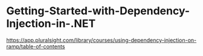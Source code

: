 # Getting-Started-with-Dependency-Injection-in-.NET
https://app.pluralsight.com/library/courses/using-dependency-injection-on-ramp/table-of-contents
